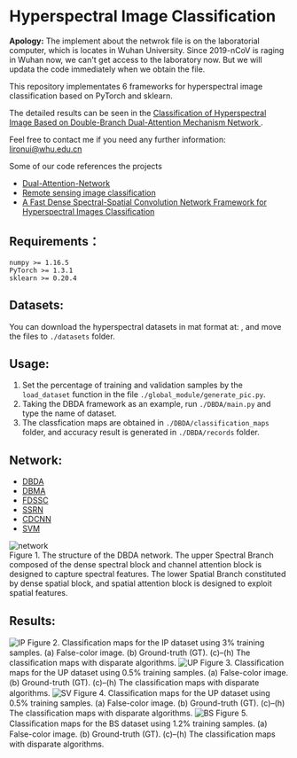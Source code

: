 # Hyperspectral Image Classification

**Apology:** The implement about the netwrok file is on the laboratorial computer, which is locates in Wuhan University. Since 2019-nCoV is raging in Wuhan now, we can't get access to the laboratory now. But we will updata the code immediately when we obtain the file.

This repository implementates 6 frameworks for hyperspectral image classification based on PyTorch and sklearn.

The detailed results can be seen in the [Classification of Hyperspectral Image Based on 
Double-Branch Dual-Attention Mechanism Network ]().

Feel free to contact me if you need any further information: lironui@whu.edu.cn

Some of our code references the projects
* [Dual-Attention-Network](https://github.com/SH8899/Dual-Attention-Network.git)
* [Remote sensing image classification](https://github.com/stop68/Remote-Sensing-Image-Classification.git)
* [A Fast Dense Spectral-Spatial Convolution Network Framework for Hyperspectral Images Classification](https://github.com/shuguang-52/FDSSC.git) 

Requirements：
------- 
```
numpy >= 1.16.5
PyTorch >= 1.3.1
sklearn >= 0.20.4
```

Datasets:
------- 
You can download the hyperspectral datasets in mat format at: [](http://www.ehu.eus/ccwintco/index.php/Hyperspectral_Remote_Sensing_Scenes), and move the files to `./datasets` folder.

Usage:
------- 
1. Set the percentage of training and validation samples by the `load_dataset` function in the file `./global_module/generate_pic.py`.
2. Taking the DBDA framework as an example, run `./DBDA/main.py` and type the name of dataset. 
3. The classfication maps are obtained in `./DBDA/classification_maps` folder, and accuracy result is generated in `./DBDA/records` folder.

Network:
------- 
* [DBDA]()
* [DBMA](https://www.mdpi.com/2072-4292/11/11/1307/xml)
* [FDSSC](https://www.mdpi.com/2072-4292/10/7/1068/htm)
* [SSRN](https://ieeexplore.ieee.org/document/8061020)
* [CDCNN](https://ieeexplore.ieee.org/document/7973178)
* [SVM](https://ieeexplore.ieee.org/document/1323134/)

![network](https://github.com/lironui/Double-Branch-Dual-Attention-Mechanism-Network/blob/master/figures/Figure%206.%20The%20structure%20of%20the%20DBDA%20network.png)  
Figure 1. The structure of the DBDA network. The upper Spectral Branch composed of the dense 
spectral block and channel attention block is designed to capture spectral features. The lower Spatial 
Branch constituted by dense spatial block, and spatial attention block is designed to exploit spatial 
features. 

Results:
------- 
![IP](https://github.com/lironui/Double-Branch-Dual-Attention-Mechanism-Network/blob/master/figures/Figure%209.%20Classi%EF%AC%81cation%20maps%20for%20the%20IP%20dataset%20using%203%25%20training%20samples.png)
Figure 2. Classiﬁcation maps for the IP dataset using 3% training samples. (a) False-color image. (b) 
Ground-truth (GT). (c)–(h) The classiﬁcation maps with disparate algorithms. 
![UP](https://github.com/lironui/Double-Branch-Dual-Attention-Mechanism-Network/blob/master/figures/Figure%2010.%20Classi%EF%AC%81cation%20maps%20for%20the%20UP%20dataset%20using%200.5%25%20training%20samples.png)
Figure 3. Classiﬁcation maps for the UP dataset using 0.5% training samples. (a) False-color image. 
(b) Ground-truth (GT). (c)–(h) The classiﬁcation maps with disparate algorithms. 
![SV](https://github.com/lironui/Double-Branch-Dual-Attention-Mechanism-Network/blob/master/figures/Figure%2011.%20Classi%EF%AC%81cation%20maps%20for%20the%20SV%20dataset%20using%200.5%25%20training%20samples.png)
Figure 4. Classiﬁcation maps for the UP dataset using 0.5% training samples. (a) False-color image. 
(b) Ground-truth (GT). (c)–(h) The classiﬁcation maps with disparate algorithms. 
![BS](https://github.com/lironui/Double-Branch-Dual-Attention-Mechanism-Network/blob/master/figures/Figure%2012.%20Classi%EF%AC%81cation%20maps%20for%20the%20BS%20dataset%20using%201.2%25%20training%20samples.png)
Figure 5. Classiﬁcation maps for the BS dataset using 1.2% training samples. (a) False-color image. 
(b) Ground-truth (GT). (c)–(h) The classiﬁcation maps with disparate algorithms. 
